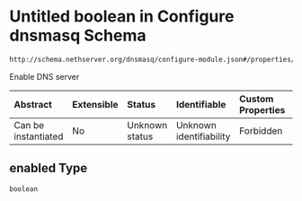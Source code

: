 # Untitled boolean in Configure dnsmasq Schema

```txt
http://schema.nethserver.org/dnsmasq/configure-module.json#/properties/dns-server/properties/enabled
```

Enable DNS server

| Abstract            | Extensible | Status         | Identifiable            | Custom Properties | Additional Properties | Access Restrictions | Defined In                                                                      |
| :------------------ | :--------- | :------------- | :---------------------- | :---------------- | :-------------------- | :------------------ | :------------------------------------------------------------------------------ |
| Can be instantiated | No         | Unknown status | Unknown identifiability | Forbidden         | Allowed               | none                | [configure-module.json\*](dnsmasq/configure-module.json "open original schema") |

## enabled Type

`boolean`
